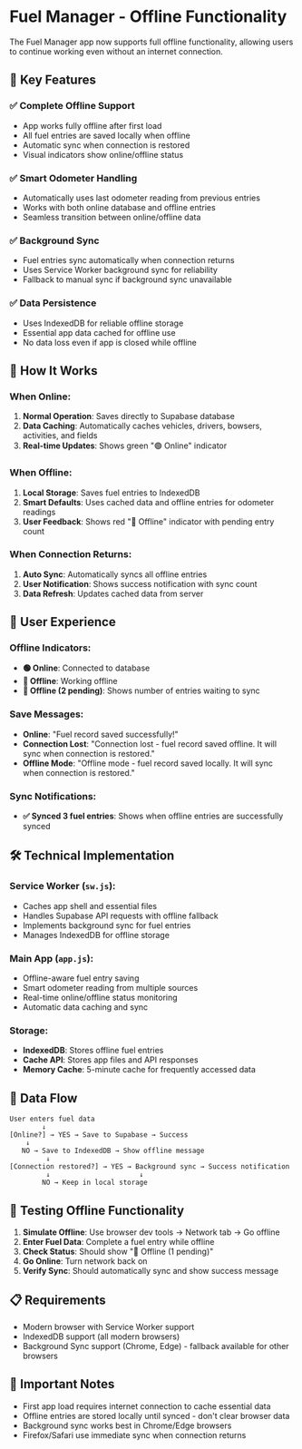# Fuel Manager - Offline Functionality

The Fuel Manager app now supports full offline functionality, allowing users to continue working even without an internet connection.

## 🚀 Key Features

### ✅ **Complete Offline Support**
- App works fully offline after first load
- All fuel entries are saved locally when offline
- Automatic sync when connection is restored
- Visual indicators show online/offline status

### ✅ **Smart Odometer Handling**
- Automatically uses last odometer reading from previous entries
- Works with both online database and offline entries
- Seamless transition between online/offline data

### ✅ **Background Sync**
- Fuel entries sync automatically when connection returns
- Uses Service Worker background sync for reliability
- Fallback to manual sync if background sync unavailable

### ✅ **Data Persistence**
- Uses IndexedDB for reliable offline storage
- Essential app data cached for offline use
- No data loss even if app is closed while offline

## 🔧 How It Works

### When Online:
1. **Normal Operation**: Saves directly to Supabase database
2. **Data Caching**: Automatically caches vehicles, drivers, bowsers, activities, and fields
3. **Real-time Updates**: Shows green "🟢 Online" indicator

### When Offline:
1. **Local Storage**: Saves fuel entries to IndexedDB
2. **Smart Defaults**: Uses cached data and offline entries for odometer readings
3. **User Feedback**: Shows red "🔴 Offline" indicator with pending entry count

### When Connection Returns:
1. **Auto Sync**: Automatically syncs all offline entries
2. **User Notification**: Shows success notification with sync count
3. **Data Refresh**: Updates cached data from server

## 📱 User Experience

### Offline Indicators:
- **🟢 Online**: Connected to database
- **🔴 Offline**: Working offline 
- **🔴 Offline (2 pending)**: Shows number of entries waiting to sync

### Save Messages:
- **Online**: "Fuel record saved successfully!"
- **Connection Lost**: "Connection lost - fuel record saved offline. It will sync when connection is restored."
- **Offline Mode**: "Offline mode - fuel record saved locally. It will sync when connection is restored."

### Sync Notifications:
- **✅ Synced 3 fuel entries**: Shows when offline entries are successfully synced

## 🛠️ Technical Implementation

### Service Worker (`sw.js`):
- Caches app shell and essential files
- Handles Supabase API requests with offline fallback
- Implements background sync for fuel entries
- Manages IndexedDB for offline storage

### Main App (`app.js`):
- Offline-aware fuel entry saving
- Smart odometer reading from multiple sources
- Real-time online/offline status monitoring
- Automatic data caching and sync

### Storage:
- **IndexedDB**: Stores offline fuel entries
- **Cache API**: Stores app files and API responses
- **Memory Cache**: 5-minute cache for frequently accessed data

## 🔄 Data Flow

```
User enters fuel data
        ↓
[Online?] → YES → Save to Supabase → Success
    ↓
   NO → Save to IndexedDB → Show offline message
         ↓
[Connection restored?] → YES → Background sync → Success notification
         ↓                      ↓
        NO → Keep in local storage
```

## 🧪 Testing Offline Functionality

1. **Simulate Offline**: Use browser dev tools → Network tab → Go offline
2. **Enter Fuel Data**: Complete a fuel entry while offline
3. **Check Status**: Should show "🔴 Offline (1 pending)"
4. **Go Online**: Turn network back on
5. **Verify Sync**: Should automatically sync and show success message

## 📋 Requirements

- Modern browser with Service Worker support
- IndexedDB support (all modern browsers)
- Background Sync support (Chrome, Edge) - fallback available for other browsers

## 🚨 Important Notes

- First app load requires internet connection to cache essential data
- Offline entries are stored locally until synced - don't clear browser data
- Background sync works best in Chrome/Edge browsers
- Firefox/Safari use immediate sync when connection returns